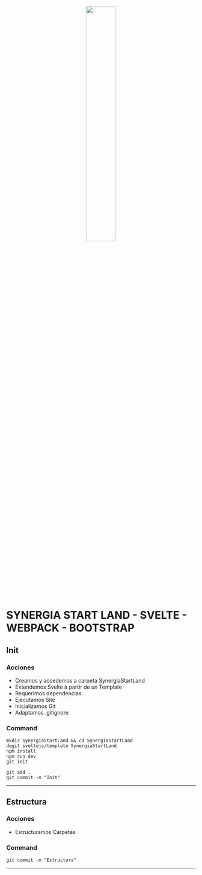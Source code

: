 <p align="center">
	<img src="https://enginelandteam.github.io/dist/assets/image/EL.png" width="40%"/>
</p>

# SYNERGIA START LAND - SVELTE - WEBPACK - BOOTSTRAP

## Init

<!-- Acciones -->

### Acciones

- Creamos y accedemos a carpeta SynergiaStartLand
- Extendemos Svelte a partir de un Template
- Requerimos dependencias
- Ejecutamos Site
- Inicializamos Git
- Adaptamos .gitignore

<!-- Acciones -->

<!-- Command -->

### Command

```
mkdir SynergiaStartLand && cd SynergiaStartLand
degit sveltejs/template SynergiaStartLand
npm install
npm run dev
git init

git add .
git commit -m "Init"
```

<!-- Command -->

---

## Estructura

<!-- Acciones -->

### Acciones

- Estructuramos Carpetas

<!-- Acciones -->

<!-- Command -->

### Command

```
git commit -m "Estructura"
```

<!-- Command -->

---
